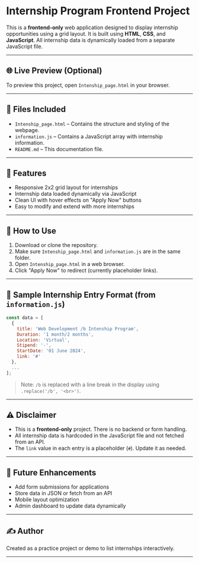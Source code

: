 # Internship Program Frontend Project

This is a **frontend-only** web application designed to display internship opportunities using a grid layout. It is built using **HTML**, **CSS**, and **JavaScript**. All internship data is dynamically loaded from a separate JavaScript file.

---

## 🌐 Live Preview (Optional)
To preview this project, open `Intenship_page.html` in your browser.

---

## 📁 Files Included

- `Intenship_page.html` – Contains the structure and styling of the webpage.
- `information.js` – Contains a JavaScript array with internship information.
- `README.md` – This documentation file.

---

## 🧩 Features

- Responsive 2x2 grid layout for internships
- Internship data loaded dynamically via JavaScript
- Clean UI with hover effects on "Apply Now" buttons
- Easy to modify and extend with more internships

---

## 🧪 How to Use

1. Download or clone the repository.
2. Make sure `Intenship_page.html` and `information.js` are in the same folder.
3. Open `Intenship_page.html` in a web browser.
4. Click "Apply Now" to redirect (currently placeholder links).

---

## 📄 Sample Internship Entry Format (from `information.js`)

```js
const data = [
  {
    title: 'Web Development /b Intenship Program',
    Duration: '1 month/2 months',
    Location: 'Virtual',
    Stipend: '-',
    StartDate: '01 June 2024',
    link: '#'
  },
  ...
];
```

> Note: `/b` is replaced with a line break in the display using `.replace('/b', '<br>')`.

---

## ⚠️ Disclaimer

- This is a **frontend-only** project. There is no backend or form handling.
- All internship data is hardcoded in the JavaScript file and not fetched from an API.
- The `link` value in each entry is a placeholder (`#`). Update it as needed.

---

## 🚀 Future Enhancements

- Add form submissions for applications
- Store data in JSON or fetch from an API
- Mobile layout optimization
- Admin dashboard to update data dynamically

---

## ✍️ Author

Created as a practice project or demo to list internships interactively.

---

